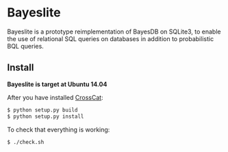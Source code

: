 # Bayeslite
Bayeslite is a prototype reimplementation of BayesDB on SQLite3, to enable the use of relational SQL queries on databases in addition to probabilistic BQL queries.

## Install
**Bayeslite is target at Ubuntu 14.04**

After you have installed [CrossCat](https://github.com/mit-probabilistic-computing-project/crosscat):

```bash
$ python setup.py build
$ python setup.py install
```

To check that everything is working:

```bash
$ ./check.sh
```
